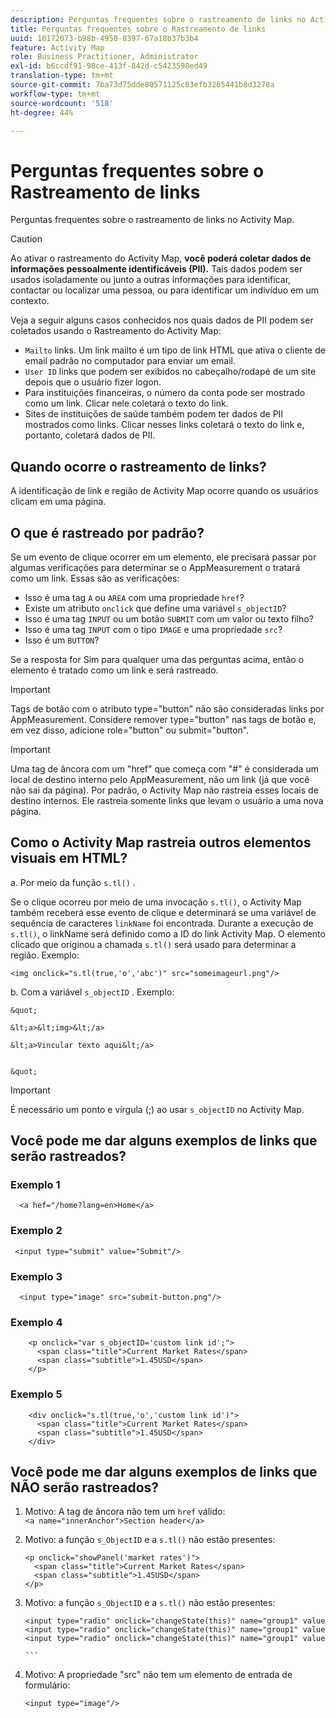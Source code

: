 ```yaml
---
description: Perguntas frequentes sobre o rastreamento de links no Activity Map.
title: Perguntas frequentes sobre o Rastreamento de links
uuid: 10172073-b98b-4950-8397-67a18b37b3b4
feature: Activity Map
role: Business Practitioner, Administrator
exl-id: b6ccdf91-98ce-413f-842d-c5423598ed49
translation-type: tm+mt
source-git-commit: 7ba73d75dde80571125c83efb3265441b8d3278a
workflow-type: tm+mt
source-wordcount: '518'
ht-degree: 44%

---
```


# Perguntas frequentes sobre o Rastreamento de links

Perguntas frequentes sobre o rastreamento de links no Activity Map.

>[!CAUTION]
>
>Ao ativar o rastreamento do Activity Map, **você poderá coletar dados de informações pessoalmente identificáveis (PII).** Tais dados podem ser usados isoladamente ou junto a outras informações para identificar, contactar ou localizar uma pessoa, ou para identificar um indivíduo em um contexto.

Veja a seguir alguns casos conhecidos nos quais dados de PII podem ser coletados usando o Rastreamento do Activity Map:

* `Mailto` links. Um link mailto é um tipo de link HTML que ativa o cliente de email padrão no computador para enviar um email.
* `User ID` links que podem ser exibidos no cabeçalho/rodapé de um site depois que o usuário fizer logon.
* Para instituições financeiras, o número da conta pode ser mostrado como um link. Clicar nele coletará o texto do link.
* Sites de instituições de saúde também podem ter dados de PII mostrados como links. Clicar nesses links coletará o texto do link e, portanto, coletará dados de PII.

## Quando ocorre o rastreamento de links?

A identificação de link e região de Activity Map ocorre quando os usuários clicam em uma página.

## O que é rastreado por padrão?

Se um evento de clique ocorrer em um elemento, ele precisará passar por algumas verificações para determinar se o AppMeasurement o tratará como um link. Essas são as verificações:

* Isso é uma tag `A` ou `AREA` com uma propriedade `href`?
* Existe um atributo `onclick` que define uma variável `s_objectID`?
* Isso é uma tag `INPUT` ou um botão `SUBMIT` com um valor ou texto filho?
* Isso é uma tag `INPUT` com o tipo `IMAGE` e uma propriedade `src`?
* Isso é um `BUTTON`?

Se a resposta for Sim para qualquer uma das perguntas acima, então o elemento é tratado como um link e será rastreado.

>[!IMPORTANT]
>
>Tags de botão com o atributo type=&quot;button&quot; não são consideradas links por AppMeasurement. Considere remover type=&quot;button&quot; nas tags de botão e, em vez disso, adicione role=&quot;button&quot; ou submit=&quot;button&quot;.

>[!IMPORTANT]
>
>Uma tag de âncora com um &quot;href&quot; que começa com &quot;#&quot; é considerada um local de destino interno pelo AppMeasurement, não um link (já que você não sai da página). Por padrão, o Activity Map não rastreia esses locais de destino internos. Ele rastreia somente links que levam o usuário a uma nova página.

## Como o Activity Map rastreia outros elementos visuais em HTML?

a. Por meio da função `s.tl()` .

Se o clique ocorreu por meio de uma invocação `s.tl()`, o Activity Map também receberá esse evento de clique e determinará se uma variável de sequência de caracteres `linkName` foi encontrada. Durante a execução de `s.tl()`, o linkName será definido como a ID do link Activity Map. O elemento clicado que originou a chamada `s.tl()` será usado para determinar a região. Exemplo:

```
<img onclick="s.tl(true,'o','abc')" src="someimageurl.png"/>
```

b. Com a variável `s_objectID` . Exemplo:

    &quot;
    
    &lt;a>&lt;img>&lt;/a>
    
    &lt;a>Vincular texto aqui&lt;/a>
    
    
    &quot;

>[!IMPORTANT]
>
>É necessário um ponto e vírgula (;) ao usar `s_objectID` no Activity Map.

## Você pode me dar alguns exemplos de links que serão rastreados?

### Exemplo 1

```
  <a hef="/home?lang=en>Home</a>
```

### Exemplo 2

```
 <input type="submit" value="Submit"/>
```

### Exemplo 3

```
  <input type="image" src="submit-button.png"/>
```

### Exemplo 4

```
    <p onclick="var s_objectID='custom link id';">
      <span class="title">Current Market Rates</span>
      <span class="subtitle">1.45USD</span>
    </p>
```

### Exemplo 5

```
    <div onclick="s.tl(true,'o','custom link id')">
      <span class="title">Current Market Rates</span>
      <span class="subtitle">1.45USD</span>
    </div>
```

## Você pode me dar alguns exemplos de links que NÃO serão rastreados?

1. Motivo: A tag de âncora não tem um `href` válido:
   `<a name="innerAnchor">Section header</a>`

1. Motivo: a função `s_ObjectID` e a `s.tl()` não estão presentes:

   ```
   <p onclick="showPanel('market rates')">
     <span class="title">Current Market Rates</span>
     <span class="subtitle">1.45USD</span>
   </p>
   ```

1. Motivo: a função `s_ObjectID` e a `s.tl()` não estão presentes:

   ``` 
   <input type="radio" onclick="changeState(this)" name="group1" value="A"/>
   <input type="radio" onclick="changeState(this)" name="group1" value="B"/>
   <input type="radio" onclick="changeState(this)" name="group1" value="C"/>
   
   ```  
   
1. Motivo: A propriedade &quot;src&quot; não tem um elemento de entrada de formulário:

   `<input type="image"/>`
